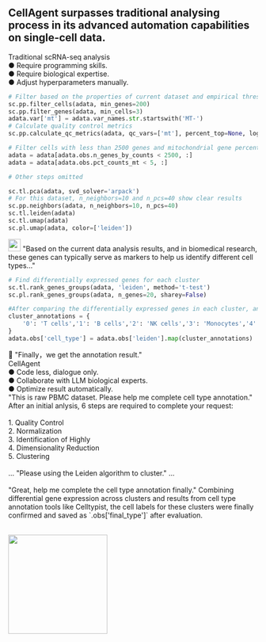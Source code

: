 ## CellAgent surpasses traditional analysing process in its advanced automation capabilities on single-cell data.

<div class="mb-4"></div>

<v-container class="mb-16 py-0 px-0">
  <v-row>
    <v-col cols="12" md="6">
      <div class="mb-2 text-h5">Traditional scRNA-seq analysis</div>
      <v-card
        border="surface-variant sm opacity-50"
        variant="text"
        class="rounded-0"
      >
        <v-card-text>
● Require programming skills.<br>
● Require biological expertise.<br>
● Adjust hyperparameters manually.<br>
        </v-card-text>
      </v-card>
      <v-card
        border="surface-variant sm opacity-50"
        variant="text"
        class="rounded-0 border-t-0"
      >
        <v-card-text>
        <chat-bubble>
            <template v-slot:subject><v-img src="/user.png" /></template>
<div>

```python
# Filter based on the properties of current dataset and empirical thresholds
sc.pp.filter_cells(adata, min_genes=200)
sc.pp.filter_genes(adata, min_cells=3)
adata.var['mt'] = adata.var_names.str.startswith('MT-')
# Calculate quality control metrics
sc.pp.calculate_qc_metrics(adata, qc_vars=['mt'], percent_top=None, log1p=False, inplace=True)

# Filter cells with less than 2500 genes and mitochondrial gene percentage less than 5%
adata = adata[adata.obs.n_genes_by_counts < 2500, :]
adata = adata[adata.obs.pct_counts_mt < 5, :]

# Other steps omitted

sc.tl.pca(adata, svd_solver='arpack')
# For this dataset, n_neighbors=10 and n_pcs=40 show clear results
sc.pp.neighbors(adata, n_neighbors=10, n_pcs=40)
sc.tl.leiden(adata)
sc.tl.umap(adata)
sc.pl.umap(adata, color=['leiden'])
```
</div>
        </chat-bubble>

<!-- <chat-bubble> -->
  <!-- <template v-slot:subject><v-img src="/teacher.png" /></template> -->
  <img src="/teacher.png" alt="" style="height: 25px; display: inline-block; ">

  <span class="bg-grey-lighten-2">
    "Based on the current data analysis results, and in biomedical research, these genes can typically serve as markers to help us identify different cell types..."
  </span><br>
<!-- </chat-bubble> -->
<chat-bubble>
            <template v-slot:subject><v-img src="/user.png" /></template>
<div>

```python
# Find differentially expressed genes for each cluster
sc.tl.rank_genes_groups(adata, 'leiden', method='t-test')
sc.pl.rank_genes_groups(adata, n_genes=20, sharey=False)

#After comparing the differentially expressed genes in each cluster, and under the guidance of experts, cell type labels were assigned to each cluster.
cluster_annotations = {
    '0': 'T cells','1': 'B cells','2': 'NK cells','3': 'Monocytes','4': 'Dendritic cells'...
}
adata.obs['cell_type'] = adata.obs['leiden'].map(cluster_annotations)
```
</div>
  <span class="bg-grey-lighten-2">
    📄 "Finally，we get the annotation result."
  </span>
</chat-bubble>
        </v-card-text>
      </v-card>
    </v-col>
    <v-col cols="12" md="6">
      <div class="mb-2 text-h5 text-success">CellAgent</div>
      <v-card
        border="success sm opacity-50"
        variant="text"
        class="rounded-0 text-success"
      >
        <v-card-text>
● Code less, dialogue only.<br>
● Collaborate with LLM biological experts.<br>
● Optimize result automatically.<br>
        </v-card-text>
      </v-card>
      <v-card
        border="success sm opacity-50"
        variant="text"
        class="rounded-0 border-t-0 text-success"
      >
        <v-card-text>
          <chat-bubble>
            <template v-slot:subject><v-img src="/user.png" /></template>
            <span class="bg-grey-lighten-2">
              "This is raw PBMC dataset. Please help me complete cell type annotation."<br>
            </span>
          </chat-bubble>
          <chat-bubble>
            <template v-slot:subject><v-img src="/logo.png" /></template>
            <span class="bg-light-green-lighten-2">
              After an initial anlysis, 6 steps are required to complete your request:<br><br>
              1. Quality Control<br>
              2. Normalization<br>
              3. Identification of Highly<br>
              4. Dimensionality Reduction<br>
              5. Clustering<br><br>
            </span>
            <span class="bg-light-green-lighten-2">
              ...
            </span>
          </chat-bubble>
          <chat-bubble>
            <template v-slot:subject><v-img src="/user.png" /></template>
            <span class="bg-grey-lighten-2">
              "Please using the Leiden algorithm to cluster."
            </span>
          </chat-bubble>
          <!-- <chat-bubble> -->
            <span>
              ...<br><br>
            </span>
          <!-- </chat-bubble> -->
          <chat-bubble>
            <template v-slot:subject><v-img src="/user.png" /></template>
            <span class="bg-grey-lighten-2">
              "Great, help me complete the cell type annotation finally."
            </span>
          </chat-bubble>
          <chat-bubble>
            <template v-slot:subject><v-img src="/logo.png" /></template>
            <span class="bg-light-green-lighten-2">
              Combining differential gene expression across clusters and results from cell type annotation tools like Celltypist, the cell labels for these clusters were finally confirmed and saved as `.obs['final_type']` after evaluation.<br><br>
            </span>
<div>

<img src="/cellexample2.png" alt="" style="height: 200px; display: inline-block;"><br>
</div>
          </chat-bubble>
        </v-card-text>
      </v-card>
    </v-col>
  </v-row>
</v-container>
